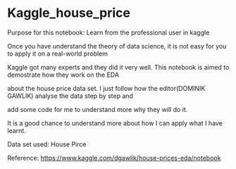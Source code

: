 # Kaggle_house_price
Purpose for this notebook: Learn from the professional user in kaggle

Once you have understand the theory of data science, it is not easy for you to apply it on a real-world problem

Kaggle got many experts and they did it very well. This notebook is aimed to demostrate how they work on the EDA

about the house price data set. I just follow how the editor(DOMINIK GAWLIK) analyse the data step by step and

add some code for me to understand more why they will do it.

It is a good chance to understand more about how I can apply what I have learnt.

Data set used: House Pirce

Reference: https://www.kaggle.com/dgawlik/house-prices-eda/notebook
